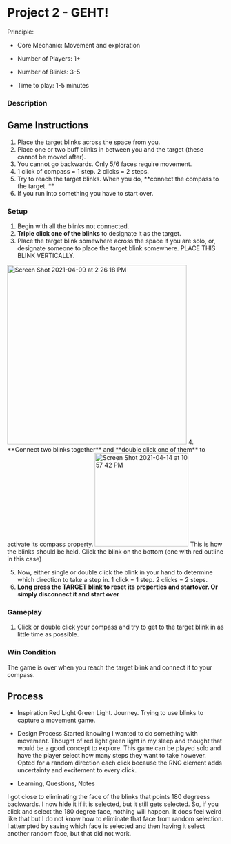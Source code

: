 # Project 2 - GEHT!

Principle: 
- Core Mechanic: Movement and exploration

- Number of Players: 1+
- Number of Blinks: 3-5
- Time to play: 1-5 minutes

### Description

## Game Instructions
1. Place the target blinks across the space from you. 
2. Place one or two buff blinks in between you and the target (these cannot be moved after).
3. You cannot go backwards. Only 5/6 faces require movement. 
4. 1 click of compass = 1 step. 2 clicks = 2 steps. 
5. Try to reach the target blinks. When you do, **connect the compass to the target. **
6. If you run into something you have to start over. 

### Setup
1. Begin with all the blinks not connected.
2. **Triple click one of the blinks** to designate it as the target. 
3. Place the target blink somewhere across the space if you are solo, or, designate someone to place the target blink somewhere. PLACE THIS BLINK VERTICALLY. 
<img width="416" alt="Screen Shot 2021-04-09 at 2 26 18 PM" src="https://user-images.githubusercontent.com/78987969/114224818-919e6b80-993f-11eb-9cd4-9e531515d6b3.png">
4. **Connect two blinks together** and **double click one of them** to activate its compass property. 
<img width="217" alt="Screen Shot 2021-04-14 at 10 57 42 PM" src="https://user-images.githubusercontent.com/78987969/114807689-db8ab580-9d74-11eb-9f98-39797e9ffa36.png">
This is how the blinks should be held. Click the blink on the bottom (one with red outline in this case)

5. Now, either single or double click the blink in your hand to determine which direction to take a step in. 1 click = 1 step. 2 clicks = 2 steps. 
6. **Long press the TARGET blink to reset its properties and startover. Or simply disconnect it and start over**

### Gameplay
1. Click or double click your compass and try to get to the target blink in as little time as possible. 

### Win Condition
The game is over when you reach the target blink and connect it to your compass. 

## Process
- Inspiration
Red Light Green Light. Journey. Trying to use blinks to capture a movement game. 

- Design Process
Started knowing I wanted to do something with movement. Thought of red light green light in my sleep and thought that would be a good concept to explore. This game can be played solo and have the player select how many steps they want to take however. 
Opted for a random direction each click because the RNG element adds uncertainty and excitement to every click. 

- Learning, Questions, Notes

I got close to eliminating the face of the blinks that points 180 degreess backwards. I now hide it if it is selected, but it still gets selected. So, if you click and select the 180 degree face, nothing will happen. It does feel weird like that but I do not know how to eliminate that face from random selection. I attempted by saving which face is selected and then having it select another random face, but that did not work. 
